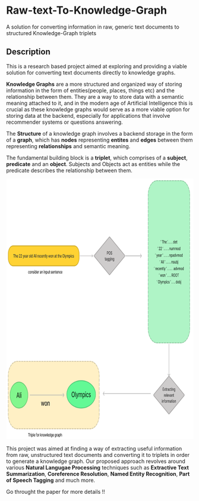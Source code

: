 # Raw-text-To-Knowledge-Graph
A solution for converting information in raw, generic text documents to structured Knowledge-Graph triplets

## Description

This is a research based project aimed at exploring and providing a viable solution for converting text documents directly to knowledge graphs. 

**Knowledge Graphs** are a more structured and organized way of storing information in the form of entities(people, places, things etc) and the relationship between them. They are a way to store data with a semantic meaning attached to it, and in the modern age of Artificial Intelligence this is crucial as these knowledge graphs would serve as a more viable option for storing data at the backend, especially for applications that involve recommender systems or questions answering.

The **Structure** of a knowledge graph involves a backend storage in the form of a **graph**, which has **nodes** representing **entites** and **edges** between them representing **relationships** and semantic meaning. 

The fundamental building block is a **triplet**, which comprises of a **subject**, **predicate** and an **object**. Subjects and Objects act as entities while the predicate describes the relationship between them.

<img src="https://github.com/shazilahmed17/Raw-text-To-Knowledge-Graph/blob/main/8.png" alt="Alt Text" width="1000" height="700">


This project was aimed at finding a way of extracting useful information from raw, unstructured text documents and converting it to triplets in order to generate a knowledge graph. Our proposed approach revolves around various **Natural Langugae Processing** techniques such as **Extractive Text Summarization**, **Coreference Resolution**, **Named Entity Recognition**, **Part of Speech Tagging** and much more.

Go throught the paper for more details !!
